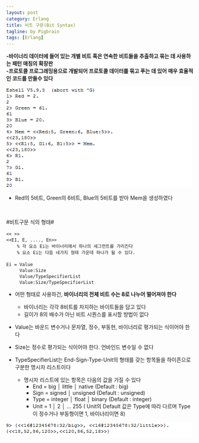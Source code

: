 ```yaml
---
layout: post
category: Erlang
title: 비트 구문(Bit Syntax)
tagline: by Pigbrain
tags: [Erlang]
---
```


<!--more-->

**-바이너리 데이터에 들어 있는 개별 비트 혹은 연속한 비트들을 추출하고 묶는 데 사용하는 패턴 매칭의 확장판**  
**-프로토콜 프로그래밍용으로 개발되어 프로토콜 데이터를 묶고 푸는 데 있어 매우 효율적인 코드를 만들수 있다**  
  
<img src="/assets/themes/Snail/img/Erlang/BitSyntax/BitSyntax-1.png" alt="">  

*  Red의 5비트, Green의 6비트, Blue의 5비트를 받아 Mem을 생성하였다  

<br>

#비트구문 식의 형태#

	<< >>
	<<E1, E, ...., En>> 
		% 각 요소 Ei는 바이너리에서 하나의 세그먼트를 가리킨다
		% 요소 Ei는 다음 네가지 형태 가운데 하나가 될 수 있다.
   
	Ei = Value 
		 Value:Size
		 Value/TypeSpecifierList
		 Value:Size/TypeSpecifierList  

* 어떤 형태로 사용하건, **바이너리의 전체 비트 수는 8로 나누어 떨어져야 한다**  
	* 바이너리는 각각 8비트를 차지하는 바이트들을 담고 있다  
	* 길이가 8의 배수가 아닌 비트 시퀀스를 표시할 방법이 없다  

* Value는 바운드 변수거나 문자열, 정수, 부동현, 바이너리로 평가되는 식이어야 한다  
* Size는 정수로 평가되는 식이어야 한다. 언바인드 변수일 수 없다  
* TypeSpecifierList는 End-Sign-Type-Unit의 형태를 갖는 항목들을 하이픈으로 구분한 명시자 리스트이다
	* 명시자 리스트에 있는 항목은 다음의 값을 가질 수 있다  
		* End = big │ little │ native (Default : big)  
		* Sign = signed │ unsigned (Default : unsigned)  
		* Type = integer │ float │ binary (Default : integer)  
		* Unit = 1 │ 2 │ ... 255 ( Unit의 Default 값은 Type에 따라 다르며 Type이 정수거나 부동형이면 1, 바이너리이면 8)  

<img src="/assets/themes/Snail/img/Erlang/BitSyntax/BitSyntax-2.png" alt="">  


